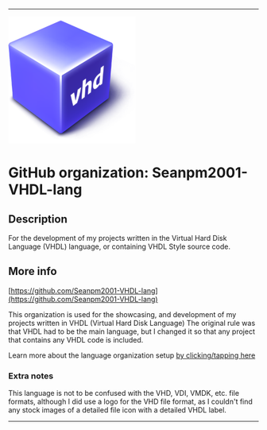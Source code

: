 
***

![VHD_VirtualBox.png failed to load. The file may be missing or corrupt. Check the file path for errors first.](/AdditionalInfo/1/Seanpm2001-VHDL-lang/VHD_VirtualBox.png)

# GitHub organization: Seanpm2001-VHDL-lang

## Description

For the development of my projects written in the Virtual Hard Disk Language (VHDL) language, or containing VHDL Style source code.

## More info

[https://github.com/Seanpm2001-VHDL-lang](https://github.com/Seanpm2001-VHDL-lang)

This organization is used for the showcasing, and development of my projects written in VHDL (Virtual Hard Disk Language) The original rule was that VHDL had to be the main language, but I changed it so that any project that contains any VHDL code is included.

Learn more about the language organization setup [by clicking/tapping here](/AdditionalInfo/LanguageOrgs/README.md)

### Extra notes

This language is not to be confused with the VHD, VDI, VMDK, etc. file formats, although I did use a logo for the VHD file format, as I couldn't find any stock images of a detailed file icon with a detailed VHDL label.

***
